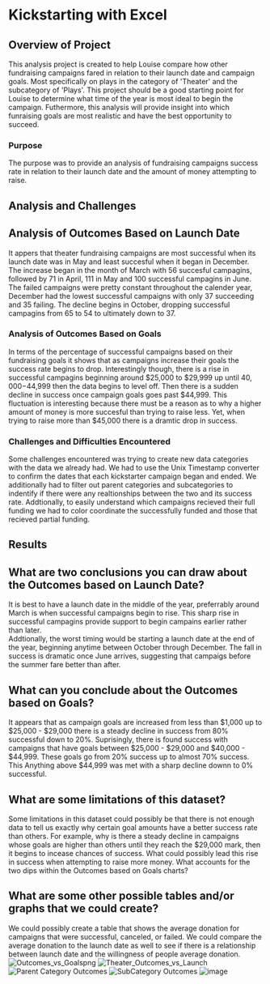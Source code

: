 # Kickstarting with Excel

## Overview of Project
This analysis project is created to help Louise compare how other fundraising campaigns fared in relation to their launch date and campaign goals. Most specifically on plays in the category of 'Theater' and the subcategory of 'Plays'. This project should be a good starting point for Louise to determine what time of the year is most ideal to begin the campaign. Futhermore, this analysis will provide insight into which funraising goals are most realistic and have the best opportunity to succeed. 
### Purpose
The purpose was to provide an analysis of fundraising campaigns success rate in relation to their launch date and the amount of money attempting to raise. 
## Analysis and Challenges
## Analysis of Outcomes Based on Launch Date
It appers that theater fundraising campaigns are most successful when its launch date was in May and least succesful when it began in December. The increase began in the month of March with 56 succesful campagins, followed by 71 in April, 111 in May and 100 successful campagins in June. The failed campaigns were pretty constant throughout the calender year, December had the lowest successful campaigns with only 37 succeeding and 35 failing. The decline begins in October, dropping successful campagins from 65 to 54 to ultimately down to 37. 

### Analysis of Outcomes Based on Goals
In terms of the percentage of successful campaigns based on their fundraising goals it shows that as campaigns increase their goals the success rate begins to drop. Interestingly though, there is a rise in successful campagins beginning around $25,000 to $29,999 up until $40,000-$44,999 then the data begins to level off. Then there is a sudden decline in success once campaign goals goes past $44,999. This fluctuation is interesting because there must be a reason as to why a higher amount of money is more succesful than trying to raise less. Yet, when trying to raise more than $45,000 there is a dramtic drop in success. 
### Challenges and Difficulties Encountered
Some challenges encountered was trying to create new data categories with the data we already had. We had to use the Unix Timestamp converter to confirm the dates that each kickstarter campaign began and ended. We additionally had to filter out parent categories and subcategories to indentify if there were any realtionships between the two and its success rate. Addtionally, to easily understand which campaigns recieved their full funding we had to color coordinate the successfully funded and those that recieved partial funding. 

## Results

## What are two conclusions you can draw about the Outcomes based on Launch Date?
It is best to have a launch date in the middle of the year, preferrably around March is when successful campaigns begin to rise. This sharp rise in successful campagins provide support to begin campains earlier rather than later.   
Addtionally, the worst timing would be starting a launch date at the end of the year, beginning anytime between October through December. The fall in success is dramatic once June arrives, suggesting that campaigs before the summer fare better than after.

 ## What can you conclude about the Outcomes based on Goals?
 It appears that as campaign goals are increased from less than $1,000 up to $25,000 - $29,000 there is a steady decline in success from 80% successful down to 20%. Suprisingly, there is found success with campaigns that have goals between $25,000 - $29,000 and $40,000 - $44,999. These goals go from 20% success up to almost 70% success. This Anything above $44,999 was met with a sharp decline downn to 0% successful. 
## What are some limitations of this dataset?
 Some limitations in this dataset could possibly be that there is not enough data to tell us exactly why certain goal amounts have a better success rate than others. For example, why is there a steady decline in campaigns whose goals are higher than others until they reach the $29,000 mark, then it begins to incease chances of success. What could possibly lead this rise in success when attempting to raise more money. What accounts for the two dips within the Outcomes based on Goals charts? 

## What are some other possible tables and/or graphs that we could create?
We could possibly create a table that shows the average donation for campaigns that were successful, canceled, or failed. We could compare the average donation to the launch date as well to see if there is a relationship between launch date and the willingness of people average donation. 
![Outcomes_vs_Goalspng](https://user-images.githubusercontent.com/117120227/202250680-38974c58-f186-42c7-a0bc-63f193606df4.png)
![Theater_Outcomes_vs_Launch](https://user-images.githubusercontent.com/117120227/202250697-16563bac-eef6-4472-adc0-07d252137f9a.png)
![Parent Category Outcomes ](https://user-images.githubusercontent.com/117120227/201197406-88a7d9a7-2cd5-493f-81b0-f9250787714d.png)
![SubCategory Outcomes](https://user-images.githubusercontent.com/117120227/201197435-ef8e87d8-b5ed-4183-9fe8-6fe37ee81c84.png)
![image](https://user-images.githubusercontent.com/117120227/201201498-72a9053e-1b8f-493a-8724-5b4cc11be671.png)

